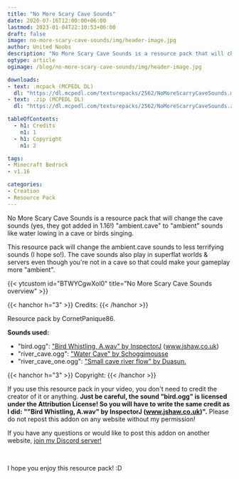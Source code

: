 ```yaml
---
title: "No More Scary Cave Sounds"
date: 2020-07-16T12:00:00+06:00
lastmod: 2023-01-04T22:10:53+06:00
draft: false
image: no-more-scary-cave-sounds/img/header-image.jpg
author: United Noobs
description: "No More Scary Cave Sounds is a resource pack that will change the cave sounds (yes, they got added in 1.16!) ambient.cave to ambient sounds like water lowing in a cave or birds singing."
ogtype: article
ogimage: /blog/no-more-scary-cave-sounds/img/header-image.jpg

downloads:
- text: .mcpack (MCPEDL DL)
  dl: "https://dl.mcpedl.com/texturepacks/2562/NoMoreScarryCaveSounds.mcpack"
- text: .zip (MCPEDL DL)
  dl: "https://dl.mcpedl.com/texturepacks/2562/NoMoreScarryCaveSounds.zip"

tableOfContents:
  - h1: Credits
    n1: 1
  - h1: Copyright
    n1: 2

tags:
- Minecraft Bedrock
- v1.16

categories:
- Creation
- Resource Pack
---
```


No More Scary Cave Sounds is a resource pack that will change the cave sounds (yes, they got added in 1.16!) "ambient.cave" to "ambient" sounds like water lowing in a cave or birds singing.

This resource pack will change the ambient.cave sounds to less terrifying sounds (I hope so!). The cave sounds also play in superflat worlds & servers even though you're not in a cave so that could make your gameplay more "ambient".

{{< ytcustom id="BTWYCgwXol0" title="No More Scary Cave Sounds overview" >}}

{{< hanchor h="3" >}}
Credits:
{{< /hanchor >}}

Resource pack by CornetPanique86.

**Sounds used:**
- "bird.ogg": ["Bird Whistling, A.wav" by InspectorJ](https://freesound.org/people/InspectorJ/sounds/339326/) (www.jshaw.co.uk)
- "river_cave.ogg": ["Water Cave" by Schoggimousse](https://freesound.org/people/Schoggimousse/sounds/443061/)
- "river_cave_one.ogg": ["Small cave river flow" by Duasun.](https://freesound.org/people/Duasun/sounds/462661/)

{{< hanchor h="3" >}}
Copyright:
{{< /hanchor >}}

If you use this resource pack in your video, you don't need to credit the creator of it or anything. **Just be careful, the sound "bird.ogg" is licensed under the Attribution License! So you will have to write the same credit as I did: ""Bird Whistling, A.wav" by InspectorJ (www.jshaw.co.uk)".**
Please do not repost this addon on any website without my permission!

If you have any questions or would like to post this addon on another website, [join my Discord server!](https://discord.gg/dJJyryc)

&nbsp;

I hope you enjoy this resource pack! :D